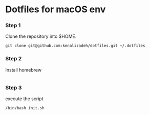 # **Dotfiles for macOS env**

### Step 1

Clone the repository into $HOME.</br>
```shell
git clone git@github.com:kenalizadeh/dotfiles.git ~/.dotfiles
```
### Step 2
Install homebrew
```shell
```

### Step 3
execute the script
```shell
/bin/bash init.sh
```
